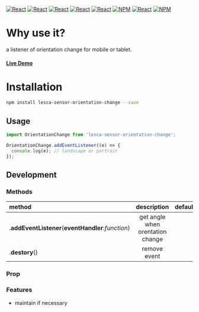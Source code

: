 [![React](https://img.shields.io/badge/-ReactJs-61DAFB?style=for-the-badge&logo=react&logoColor=white)](https://zh-hant.reactjs.org/)
[![React](https://img.shields.io/badge/Less-1d365d?style=for-the-badge&logo=less&logoColor=white)](https://lesscss.org/)
[![React](https://img.shields.io/badge/Typescript-4277c0?style=for-the-badge&logo=typescript&logoColor=white)](https://www.typescriptlang.org/)
[![React](https://img.shields.io/badge/HTML5-E34F26?style=for-the-badge&logo=html5&logoColor=white)](https://www.w3schools.com/html/)
[![React](https://img.shields.io/badge/-CSS3-1572B6?style=for-the-badge&logo=css3&logoColor=white)](https://www.w3schools.com/css/)
[![NPM](https://img.shields.io/badge/NPM-ba443f?style=for-the-badge&logo=npm&logoColor=white)](https://www.npmjs.com/)
[![React](https://img.shields.io/badge/Node.js-43853D?style=for-the-badge&logo=node.js&logoColor=white)](https://nodejs.org/en/)
[![NPM](https://img.shields.io/badge/DEV-Jameshsu1125-9cf?style=for-the-badge)](https://www.npmjs.com/~jameshsu1125)

# Why use it?

a listener of orientation change for mobile or tablet.

#### [Live Demo](https://jameshsu1125.github.io/lesca-sensor-orientation-change/)

# Installation

```sh
npm install lesca-sensor-orientation-change --save
```

## Usage

```javascript
import OrientationChange from 'lesca-sensor-orientation-change';

OrientationChange.addEventListener((e) => {
  console.log(e); // landscape or portrait
});
```

## Development

### Methods

| method                                             |           description            | default |
| :------------------------------------------------- | :------------------------------: | ------: |
| .**addEventListener**(**eventHandler**:_function_) | get angle when orentation change |         |
| .**destory**()                                     |           remove event           |         |

### Prop

### Features

- maintain if necessary
